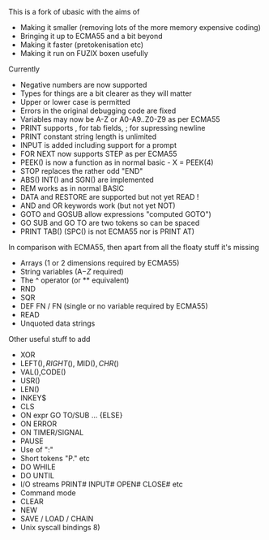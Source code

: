 This is a fork of ubasic with the aims of

- Making it smaller (removing lots of the more memory expensive coding)
- Bringing it up to ECMA55 and a bit beyond
- Making it faster (pretokenisation etc)
- Making it run on FUZIX boxen usefully

Currently

- Negative numbers are now supported
- Types for things are a bit clearer as they will matter
- Upper or lower case is permitted
- Errors in the original debugging code are fixed
- Variables may now be A-Z or A0-A9..Z0-Z9 as per ECMA55
- PRINT supports , for tab fields, ; for supressing newline
- PRINT constant string length is unlimited
- INPUT is added including support for a prompt
- FOR NEXT now supports STEP as per ECMA55
- PEEK() is now a function as in normal basic - X = PEEK(4)
- STOP replaces the rather odd "END"
- ABS() INT() and SGN() are implemented
- REM works as in normal BASIC
- DATA and RESTORE are supported but not yet READ !
- AND and OR keywords work (but not yet NOT)
- GOTO and GOSUB allow expressions "computed GOTO")
- GO SUB and GO TO are two tokens so can be spaced
- PRINT TAB() (SPC() is not ECMA55 nor is PRINT AT)

In comparison with ECMA55, then apart from all the floaty stuff it's missing

- Arrays (1 or 2 dimensions required by ECMA55)
- String variables (A$-Z$ required)
- The ^ operator (or ** equivalent)
- RND
- SQR
- DEF FN / FN (single or no variable required by ECMA55)
- READ
- Unquoted data strings

Other useful stuff to add

- XOR
- LEFT$(), RIGHT$(), MID$(), CHR$()
- VAL(),CODE()
- USR()
- LEN()
- INKEY$
- CLS
- ON expr GO TO/SUB  ... {ELSE}
- ON ERROR
- ON TIMER/SIGNAL
- PAUSE
- Use of ":"
- Short tokens "P." etc
- DO WHILE
- DO UNTIL
- I/O streams PRINT# INPUT# OPEN# CLOSE# etc
- Command mode
- CLEAR
- NEW
- SAVE / LOAD / CHAIN
- Unix syscall bindings 8)
